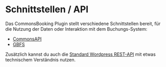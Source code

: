 #  Schnittstellen / API

Das CommonsBooking Plugin stellt verschiedene Schnittstellen bereit, für die Nutzung der Daten oder Interaktion mit dem Buchungs-System:

* [CommonsAPI](/dokumentation/schnittstellen-api/was-ist-die-commonsapi)
* [GBFS](/dokumentation/schnittstellen-api/gbfs)

Zusätzlich kannst du auch die [Standard Wordpress REST-API](https://developer.wordpress.org/rest-api) mit etwas technischem Verständnis nutzen.
